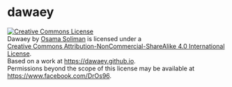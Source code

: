 # dawaey


<a rel="license" href="http://creativecommons.org/licenses/by-nc-sa/4.0/"><img alt="Creative Commons License" style="border-width:0" src="https://i.creativecommons.org/l/by-nc-sa/4.0/88x31.png" /></a><br /><span xmlns:dct="http://purl.org/dc/terms/" property="dct:title">Dawaey</span> by <a xmlns:cc="http://creativecommons.org/ns#" href="https://dawaey.com" property="cc:attributionName" rel="cc:attributionURL">Osama Soliman</a> is licensed under a <br><a rel="license" href="http://creativecommons.org/licenses/by-nc-sa/4.0/">Creative Commons Attribution-NonCommercial-ShareAlike 4.0 International License</a>.<br />Based on a work at <a xmlns:dct="http://purl.org/dc/terms/" href="https://dawaey.github.io" rel="dct:source">https://dawaey.github.io</a>.<br />Permissions beyond the scope of this license may be available at <a xmlns:cc="http://creativecommons.org/ns#" href="https://www.facebook.com/DrOs96" rel="cc:morePermissions">https://www.facebook.com/DrOs96</a>.
 
